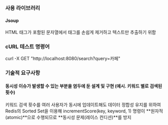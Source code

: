 ### 사용 라이브러리  
#### Jsoup
HTML 태그가 포함된 문자열에서 태그를 손쉽게 제거하고 텍스트만 추출하기 위함


### cURL 테스트 명령어  
curl -X GET "http://localhost:8080/search?query=카페"


### 기술적 요구사항
#### 동시성 이슈가 발생할 수 있는 부분을 염두에 둔 설계 및 구현 (예시. 키워드 별로 검색된 횟수)
키워드 검색 횟수를 여러 사용자가 동시에 업데이트해도 데이터 정합성 유지를 위하여 Redis의 Sorted Set을 이용해 incrementScore(key, keyword, 1) 명령이 **원자적(atomic)**으로 수행되므로 **동시성 문제(레이스 컨디션)**를 방지
